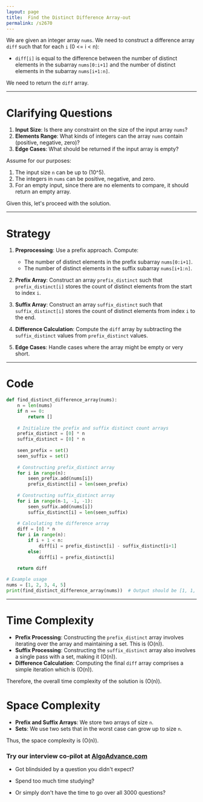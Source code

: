 ```yaml
---
layout: page
title:  Find the Distinct Difference Array-out
permalink: /s2670
---
```


We are given an integer array `nums`. We need to construct a difference array `diff` such that for each `i` (0 <= i < n):

- `diff[i]` is equal to the difference between the number of distinct elements in the subarray `nums[0:i+1]` and the number of distinct elements in the subarray `nums[i+1:n]`.

We need to return the `diff` array.

---

# Clarifying Questions

1. **Input Size**: Is there any constraint on the size of the input array `nums`?
2. **Elements Range**: What kinds of integers can the array `nums` contain (positive, negative, zero)?
3. **Edge Cases**: What should be returned if the input array is empty?

Assume for our purposes:
1. The input size `n` can be up to \(10^5\).
2. The integers in `nums` can be positive, negative, and zero.
3. For an empty input, since there are no elements to compare, it should return an empty array.

Given this, let's proceed with the solution.

---

# Strategy

1. **Preprocessing**: Use a prefix approach. Compute:
    - The number of distinct elements in the prefix subarray `nums[0:i+1]`.
    - The number of distinct elements in the suffix subarray `nums[i+1:n]`.
2. **Prefix Array**: Construct an array `prefix_distinct` such that `prefix_distinct[i]` stores the count of distinct elements from the start to index `i`.
3. **Suffix Array**: Construct an array `suffix_distinct` such that `suffix_distinct[i]` stores the count of distinct elements from index `i` to the end.

4. **Difference Calculation**: Compute the `diff` array by subtracting the `suffix_distinct` values from `prefix_distinct` values.

5. **Edge Cases**: Handle cases where the array might be empty or very short.

---

# Code

```python
def find_distinct_difference_array(nums):
    n = len(nums)
    if n == 0:
        return []
    
    # Initialize the prefix and suffix distinct count arrays
    prefix_distinct = [0] * n
    suffix_distinct = [0] * n
    
    seen_prefix = set()
    seen_suffix = set()
    
    # Constructing prefix_distinct array
    for i in range(n):
        seen_prefix.add(nums[i])
        prefix_distinct[i] = len(seen_prefix)
    
    # Constructing suffix_distinct array
    for i in range(n-1, -1, -1):
        seen_suffix.add(nums[i])
        suffix_distinct[i] = len(seen_suffix)
    
    # Calculating the difference array
    diff = [0] * n
    for i in range(n):
        if i + 1 < n:
            diff[i] = prefix_distinct[i] - suffix_distinct[i+1]
        else:
            diff[i] = prefix_distinct[i]
    
    return diff

# Example usage
nums = [1, 2, 3, 4, 5]
print(find_distinct_difference_array(nums))  # Output should be [1, 1, 1, 1, 1]
```

---

# Time Complexity

- **Prefix Processing**: Constructing the `prefix_distinct` array involves iterating over the array and maintaining a set. This is \(O(n)\).
- **Suffix Processing**: Constructing the `suffix_distinct` array also involves a single pass with a set, making it \(O(n)\).
- **Difference Calculation**: Computing the final `diff` array comprises a simple iteration which is \(O(n)\).

Therefore, the overall time complexity of the solution is \(O(n)\).

# Space Complexity

- **Prefix and Suffix Arrays**: We store two arrays of size `n`.
- **Sets**: We use two sets that in the worst case can grow up to size `n`.

Thus, the space complexity is \(O(n)\).


### Try our interview co-pilot at [AlgoAdvance.com](https://algoAdvance.com)

- Got blindsided by a question you didn't expect?

- Spend too much time studying?

- Or simply don't have the time to go over all 3000 questions?

